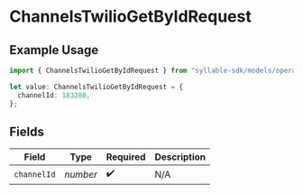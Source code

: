 # ChannelsTwilioGetByIdRequest

## Example Usage

```typescript
import { ChannelsTwilioGetByIdRequest } from "syllable-sdk/models/operations";

let value: ChannelsTwilioGetByIdRequest = {
  channelId: 183280,
};
```

## Fields

| Field              | Type               | Required           | Description        |
| ------------------ | ------------------ | ------------------ | ------------------ |
| `channelId`        | *number*           | :heavy_check_mark: | N/A                |